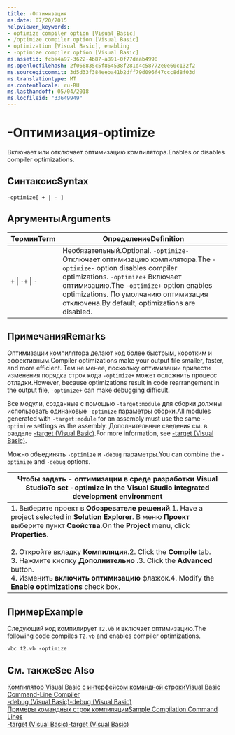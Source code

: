 ```yaml
---
title: -Оптимизация
ms.date: 07/20/2015
helpviewer_keywords:
- optimize compiler option [Visual Basic]
- /optimize compiler option [Visual Basic]
- optimization [Visual Basic], enabling
- -optimize compiler option [Visual Basic]
ms.assetid: fcba4a97-3622-4b87-a891-0f77deab4998
ms.openlocfilehash: 2f066835c5f864538f281d4c58772e0e60c132f2
ms.sourcegitcommit: 3d5d33f384eeba41b2dff79d096f47ccc8d8f03d
ms.translationtype: MT
ms.contentlocale: ru-RU
ms.lasthandoff: 05/04/2018
ms.locfileid: "33649949"
---
```

# <a name="-optimize"></a><span data-ttu-id="186c0-102">-Оптимизация</span><span class="sxs-lookup"><span data-stu-id="186c0-102">-optimize</span></span>
<span data-ttu-id="186c0-103">Включает или отключает оптимизацию компилятора.</span><span class="sxs-lookup"><span data-stu-id="186c0-103">Enables or disables compiler optimizations.</span></span>  
  
## <a name="syntax"></a><span data-ttu-id="186c0-104">Синтаксис</span><span class="sxs-lookup"><span data-stu-id="186c0-104">Syntax</span></span>  
  
```  
-optimize[ + | - ]  
```  
  
## <a name="arguments"></a><span data-ttu-id="186c0-105">Аргументы</span><span class="sxs-lookup"><span data-stu-id="186c0-105">Arguments</span></span>  
  
|<span data-ttu-id="186c0-106">Термин</span><span class="sxs-lookup"><span data-stu-id="186c0-106">Term</span></span>|<span data-ttu-id="186c0-107">Определение</span><span class="sxs-lookup"><span data-stu-id="186c0-107">Definition</span></span>|  
|---|---|  
|<span data-ttu-id="186c0-108">`+` &#124; `-`</span><span class="sxs-lookup"><span data-stu-id="186c0-108">`+` &#124; `-`</span></span>|<span data-ttu-id="186c0-109">Необязательный.</span><span class="sxs-lookup"><span data-stu-id="186c0-109">Optional.</span></span> <span data-ttu-id="186c0-110">`-optimize-` Отключает оптимизацию компилятора.</span><span class="sxs-lookup"><span data-stu-id="186c0-110">The `-optimize-` option disables compiler optimizations.</span></span> <span data-ttu-id="186c0-111">`-optimize+` Включает оптимизацию.</span><span class="sxs-lookup"><span data-stu-id="186c0-111">The `-optimize+` option enables optimizations.</span></span> <span data-ttu-id="186c0-112">По умолчанию оптимизация отключена.</span><span class="sxs-lookup"><span data-stu-id="186c0-112">By default, optimizations are disabled.</span></span>|  
  
## <a name="remarks"></a><span data-ttu-id="186c0-113">Примечания</span><span class="sxs-lookup"><span data-stu-id="186c0-113">Remarks</span></span>  
 <span data-ttu-id="186c0-114">Оптимизации компилятора делают код более быстрым, коротким и эффективным.</span><span class="sxs-lookup"><span data-stu-id="186c0-114">Compiler optimizations make your output file smaller, faster, and more efficient.</span></span> <span data-ttu-id="186c0-115">Тем не менее, поскольку оптимизации привести изменения порядка строк кода `-optimize+` может осложнить процесс отладки.</span><span class="sxs-lookup"><span data-stu-id="186c0-115">However, because optimizations result in code rearrangement in the output file, `-optimize+` can make debugging difficult.</span></span>  
  
 <span data-ttu-id="186c0-116">Все модули, созданные с помощью `-target:module` для сборки должны использовать одинаковые `-optimize` параметры сборки.</span><span class="sxs-lookup"><span data-stu-id="186c0-116">All modules generated with `-target:module` for an assembly must use the same `-optimize` settings as the assembly.</span></span> <span data-ttu-id="186c0-117">Дополнительные сведения см. в разделе [-target (Visual Basic)](../../../visual-basic/reference/command-line-compiler/target.md).</span><span class="sxs-lookup"><span data-stu-id="186c0-117">For more information, see [-target (Visual Basic)](../../../visual-basic/reference/command-line-compiler/target.md).</span></span>  
  
 <span data-ttu-id="186c0-118">Можно объединять `-optimize` и `-debug` параметры.</span><span class="sxs-lookup"><span data-stu-id="186c0-118">You can combine the `-optimize` and `-debug` options.</span></span>  
  
|<span data-ttu-id="186c0-119">Чтобы задать - оптимизации в среде разработки Visual Studio</span><span class="sxs-lookup"><span data-stu-id="186c0-119">To set -optimize in the Visual Studio integrated development environment</span></span>|  
|---|  
|<span data-ttu-id="186c0-120">1.  Выберите проект в **Обозревателе решений**.</span><span class="sxs-lookup"><span data-stu-id="186c0-120">1.  Have a project selected in **Solution Explorer**.</span></span> <span data-ttu-id="186c0-121">В меню **Проект** выберите пункт **Свойства**.</span><span class="sxs-lookup"><span data-stu-id="186c0-121">On the **Project** menu, click **Properties**.</span></span><br />     <br /><span data-ttu-id="186c0-122">2.  Откройте вкладку **Компиляция**.</span><span class="sxs-lookup"><span data-stu-id="186c0-122">2.  Click the **Compile** tab.</span></span><br /><span data-ttu-id="186c0-123">3.  Нажмите кнопку **Дополнительно** .</span><span class="sxs-lookup"><span data-stu-id="186c0-123">3.  Click the **Advanced** button.</span></span><br /><span data-ttu-id="186c0-124">4.  Изменить **включить оптимизацию** флажок.</span><span class="sxs-lookup"><span data-stu-id="186c0-124">4.  Modify the **Enable optimizations** check box.</span></span>|  
  
## <a name="example"></a><span data-ttu-id="186c0-125">Пример</span><span class="sxs-lookup"><span data-stu-id="186c0-125">Example</span></span>  
 <span data-ttu-id="186c0-126">Следующий код компилирует `T2.vb` и включает оптимизацию.</span><span class="sxs-lookup"><span data-stu-id="186c0-126">The following code compiles `T2.vb` and enables compiler optimizations.</span></span>  
  
```console
vbc t2.vb -optimize  
```  
  
## <a name="see-also"></a><span data-ttu-id="186c0-127">См. также</span><span class="sxs-lookup"><span data-stu-id="186c0-127">See Also</span></span>  
 [<span data-ttu-id="186c0-128">Компилятор Visual Basic с интерфейсом командной строки</span><span class="sxs-lookup"><span data-stu-id="186c0-128">Visual Basic Command-Line Compiler</span></span>](../../../visual-basic/reference/command-line-compiler/index.md)  
 [<span data-ttu-id="186c0-129">-debug (Visual Basic)</span><span class="sxs-lookup"><span data-stu-id="186c0-129">-debug (Visual Basic)</span></span>](../../../visual-basic/reference/command-line-compiler/debug.md)  
 [<span data-ttu-id="186c0-130">Примеры командных строк компиляции</span><span class="sxs-lookup"><span data-stu-id="186c0-130">Sample Compilation Command Lines</span></span>](../../../visual-basic/reference/command-line-compiler/sample-compilation-command-lines.md)  
 [<span data-ttu-id="186c0-131">-target (Visual Basic)</span><span class="sxs-lookup"><span data-stu-id="186c0-131">-target (Visual Basic)</span></span>](../../../visual-basic/reference/command-line-compiler/target.md)
